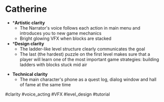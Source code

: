 # Catherine
* ***Artistic clarity**
	* The Narrator's voice follows each action in main menu and introduces you to new game mechanics
	* Bright glowing VFX  when blocks are stacked
* ***Design clarity**
	* The ladder-like level structure clearly communicates the goal
	* The last (the hardest) puzzle on the first level makes sure that a player will learn one of the most important game strategies: building ladders with blocks stuck mid air
- **Technical clarity**
	- The main character's phone as a quest log, dialog window and hall of fame at the same time

#clarity #voice_acting #VFX #level_design #tutorial